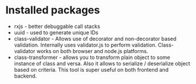 # Installed packages

- rxjs - better debuggable call stacks
- uuid - used to generate unique IDs
- class-validator - Allows use of decorator and non-decorator based validation. Internally uses validator.js to perform validation. Class-validator works on both browser and node.js platforms.
- class-transformer - allows you to transform plain object to some instance of class and versa. Also it allows to serialize / deserialize object based on criteria. This tool is super useful on both frontend and backend.